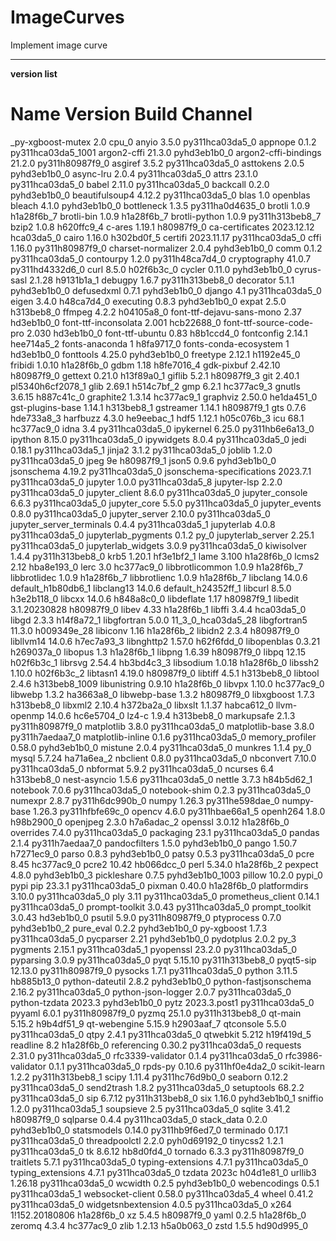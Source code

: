 # ImageCurves
Implement image curve





















-------------------------------------------------------------------
**version list**

#
# Name                    Version                   Build  Channel
_py-xgboost-mutex         2.0                       cpu_0
anyio                     3.5.0           py311hca03da5_0
appnope                   0.1.2           py311hca03da5_1001
argon2-cffi               21.3.0             pyhd3eb1b0_0
argon2-cffi-bindings      21.2.0          py311h80987f9_0
asgiref                   3.5.2           py311hca03da5_0
asttokens                 2.0.5              pyhd3eb1b0_0
async-lru                 2.0.4           py311hca03da5_0
attrs                     23.1.0          py311hca03da5_0
babel                     2.11.0          py311hca03da5_0
backcall                  0.2.0              pyhd3eb1b0_0
beautifulsoup4            4.12.2          py311hca03da5_0
blas                      1.0                    openblas
bleach                    4.1.0              pyhd3eb1b0_0
bottleneck                1.3.5           py311ha0d4635_0
brotli                    1.0.9                h1a28f6b_7
brotli-bin                1.0.9                h1a28f6b_7
brotli-python             1.0.9           py311h313beb8_7
bzip2                     1.0.8                h620ffc9_4
c-ares                    1.19.1               h80987f9_0
ca-certificates           2023.12.12           hca03da5_0
cairo                     1.16.0               h302bd0f_5
certifi                   2023.11.17      py311hca03da5_0
cffi                      1.16.0          py311h80987f9_0
charset-normalizer        2.0.4              pyhd3eb1b0_0
comm                      0.1.2           py311hca03da5_0
contourpy                 1.2.0           py311h48ca7d4_0
cryptography              41.0.7          py311hd4332d6_0
curl                      8.5.0                h02f6b3c_0
cycler                    0.11.0             pyhd3eb1b0_0
cyrus-sasl                2.1.28               h9131b1a_1
debugpy                   1.6.7           py311h313beb8_0
decorator                 5.1.1              pyhd3eb1b0_0
defusedxml                0.7.1              pyhd3eb1b0_0
django                    4.1             py311hca03da5_0
eigen                     3.4.0                h48ca7d4_0
executing                 0.8.3              pyhd3eb1b0_0
expat                     2.5.0                h313beb8_0
ffmpeg                    4.2.2                h04105a8_0
font-ttf-dejavu-sans-mono 2.37                 hd3eb1b0_0
font-ttf-inconsolata      2.001                hcb22688_0
font-ttf-source-code-pro  2.030                hd3eb1b0_0
font-ttf-ubuntu           0.83                 h8b1ccd4_0
fontconfig                2.14.1               hee714a5_2
fonts-anaconda            1                    h8fa9717_0
fonts-conda-ecosystem     1                    hd3eb1b0_0
fonttools                 4.25.0             pyhd3eb1b0_0
freetype                  2.12.1               h1192e45_0
fribidi                   1.0.10               h1a28f6b_0
gdbm                      1.18                 h8fe7016_4
gdk-pixbuf                2.42.10              h80987f9_0
gettext                   0.21.0               h13f89a0_1
giflib                    5.2.1                h80987f9_3
git                       2.40.1          pl5340h6cf2078_1
glib                      2.69.1               h514c7bf_2
gmp                       6.2.1                hc377ac9_3
gnutls                    3.6.15               h887c41c_0
graphite2                 1.3.14               hc377ac9_1
graphviz                  2.50.0               he1da451_0
gst-plugins-base          1.14.1               h313beb8_1
gstreamer                 1.14.1               h80987f9_1
gts                       0.7.6                hde733a8_3
harfbuzz                  4.3.0                he9eebac_1
hdf5                      1.12.1               h05c076b_3
icu                       68.1                 hc377ac9_0
idna                      3.4             py311hca03da5_0
ipykernel                 6.25.0          py311hb6e6a13_0
ipython                   8.15.0          py311hca03da5_0
ipywidgets                8.0.4           py311hca03da5_0
jedi                      0.18.1          py311hca03da5_1
jinja2                    3.1.2           py311hca03da5_0
joblib                    1.2.0           py311hca03da5_0
jpeg                      9e                   h80987f9_1
json5                     0.9.6              pyhd3eb1b0_0
jsonschema                4.19.2          py311hca03da5_0
jsonschema-specifications 2023.7.1        py311hca03da5_0
jupyter                   1.0.0           py311hca03da5_8
jupyter-lsp               2.2.0           py311hca03da5_0
jupyter_client            8.6.0           py311hca03da5_0
jupyter_console           6.6.3           py311hca03da5_0
jupyter_core              5.5.0           py311hca03da5_0
jupyter_events            0.8.0           py311hca03da5_0
jupyter_server            2.10.0          py311hca03da5_0
jupyter_server_terminals  0.4.4           py311hca03da5_1
jupyterlab                4.0.8           py311hca03da5_0
jupyterlab_pygments       0.1.2                      py_0
jupyterlab_server         2.25.1          py311hca03da5_0
jupyterlab_widgets        3.0.9           py311hca03da5_0
kiwisolver                1.4.4           py311h313beb8_0
krb5                      1.20.1               hf3e1bf2_1
lame                      3.100                h1a28f6b_0
lcms2                     2.12                 hba8e193_0
lerc                      3.0                  hc377ac9_0
libbrotlicommon           1.0.9                h1a28f6b_7
libbrotlidec              1.0.9                h1a28f6b_7
libbrotlienc              1.0.9                h1a28f6b_7
libclang                  14.0.6          default_h1b80db6_1
libclang13                14.0.6          default_h24352ff_1
libcurl                   8.5.0                h3e2b118_0
libcxx                    14.0.6               h848a8c0_0
libdeflate                1.17                 h80987f9_1
libedit                   3.1.20230828         h80987f9_0
libev                     4.33                 h1a28f6b_1
libffi                    3.4.4                hca03da5_0
libgd                     2.3.3                h14f8a72_1
libgfortran               5.0.0           11_3_0_hca03da5_28
libgfortran5              11.3.0              h009349e_28
libiconv                  1.16                 h1a28f6b_2
libidn2                   2.3.4                h80987f9_0
libllvm14                 14.0.6               h7ec7a93_3
libnghttp2                1.57.0               h62f6fdd_0
libopenblas               0.3.21               h269037a_0
libopus                   1.3                  h1a28f6b_1
libpng                    1.6.39               h80987f9_0
libpq                     12.15                h02f6b3c_1
librsvg                   2.54.4               hb3bd4c3_3
libsodium                 1.0.18               h1a28f6b_0
libssh2                   1.10.0               h02f6b3c_2
libtasn1                  4.19.0               h80987f9_0
libtiff                   4.5.1                h313beb8_0
libtool                   2.4.6             h313beb8_1009
libunistring              0.9.10               h1a28f6b_0
libvpx                    1.10.0               hc377ac9_0
libwebp                   1.3.2                ha3663a8_0
libwebp-base              1.3.2                h80987f9_0
libxgboost                1.7.3                h313beb8_0
libxml2                   2.10.4               h372ba2a_0
libxslt                   1.1.37               habca612_0
llvm-openmp               14.0.6               hc6e5704_0
lz4-c                     1.9.4                h313beb8_0
markupsafe                2.1.3           py311h80987f9_0
matplotlib                3.8.0           py311hca03da5_0
matplotlib-base           3.8.0           py311h7aedaa7_0
matplotlib-inline         0.1.6           py311hca03da5_0
memory_profiler           0.58.0             pyhd3eb1b0_0
mistune                   2.0.4           py311hca03da5_0
munkres                   1.1.4                      py_0
mysql                     5.7.24               ha71a6ea_2
nbclient                  0.8.0           py311hca03da5_0
nbconvert                 7.10.0          py311hca03da5_0
nbformat                  5.9.2           py311hca03da5_0
ncurses                   6.4                  h313beb8_0
nest-asyncio              1.5.6           py311hca03da5_0
nettle                    3.7.3                h84b5d62_1
notebook                  7.0.6           py311hca03da5_0
notebook-shim             0.2.3           py311hca03da5_0
numexpr                   2.8.7           py311h6dc990b_0
numpy                     1.26.3          py311he598dae_0
numpy-base                1.26.3          py311hfbfe69c_0
opencv                    4.6.0           py311hbae66a1_5
openh264                  1.8.0                h98b2900_0
openjpeg                  2.3.0                h7a6adac_2
openssl                   3.0.12               h1a28f6b_0
overrides                 7.4.0           py311hca03da5_0
packaging                 23.1            py311hca03da5_0
pandas                    2.1.4           py311h7aedaa7_0
pandocfilters             1.5.0              pyhd3eb1b0_0
pango                     1.50.7               h7271ec9_0
parso                     0.8.3              pyhd3eb1b0_0
patsy                     0.5.3           py311hca03da5_0
pcre                      8.45                 hc377ac9_0
pcre2                     10.42                hb066dcc_0
perl                      5.34.0               h1a28f6b_2
pexpect                   4.8.0              pyhd3eb1b0_3
pickleshare               0.7.5           pyhd3eb1b0_1003
pillow                    10.2.0                   pypi_0    pypi
pip                       23.3.1          py311hca03da5_0
pixman                    0.40.0               h1a28f6b_0
platformdirs              3.10.0          py311hca03da5_0
ply                       3.11            py311hca03da5_0
prometheus_client         0.14.1          py311hca03da5_0
prompt-toolkit            3.0.43          py311hca03da5_0
prompt_toolkit            3.0.43               hd3eb1b0_0
psutil                    5.9.0           py311h80987f9_0
ptyprocess                0.7.0              pyhd3eb1b0_2
pure_eval                 0.2.2              pyhd3eb1b0_0
py-xgboost                1.7.3           py311hca03da5_0
pycparser                 2.21               pyhd3eb1b0_0
pydotplus                 2.0.2                      py_3
pygments                  2.15.1          py311hca03da5_1
pyopenssl                 23.2.0          py311hca03da5_0
pyparsing                 3.0.9           py311hca03da5_0
pyqt                      5.15.10         py311h313beb8_0
pyqt5-sip                 12.13.0         py311h80987f9_0
pysocks                   1.7.1           py311hca03da5_0
python                    3.11.5               hb885b13_0
python-dateutil           2.8.2              pyhd3eb1b0_0
python-fastjsonschema     2.16.2          py311hca03da5_0
python-json-logger        2.0.7           py311hca03da5_0
python-tzdata             2023.3             pyhd3eb1b0_0
pytz                      2023.3.post1    py311hca03da5_0
pyyaml                    6.0.1           py311h80987f9_0
pyzmq                     25.1.0          py311h313beb8_0
qt-main                   5.15.2               h9b4df51_9
qt-webengine              5.15.9               h2903aaf_7
qtconsole                 5.5.0           py311hca03da5_0
qtpy                      2.4.1           py311hca03da5_0
qtwebkit                  5.212                h19f419d_5
readline                  8.2                  h1a28f6b_0
referencing               0.30.2          py311hca03da5_0
requests                  2.31.0          py311hca03da5_0
rfc3339-validator         0.1.4           py311hca03da5_0
rfc3986-validator         0.1.1           py311hca03da5_0
rpds-py                   0.10.6          py311hf0e4da2_0
scikit-learn              1.2.2           py311h313beb8_1
scipy                     1.11.4          py311hc76d9b0_0
seaborn                   0.12.2          py311hca03da5_0
send2trash                1.8.2           py311hca03da5_0
setuptools                68.2.2          py311hca03da5_0
sip                       6.7.12          py311h313beb8_0
six                       1.16.0             pyhd3eb1b0_1
sniffio                   1.2.0           py311hca03da5_1
soupsieve                 2.5             py311hca03da5_0
sqlite                    3.41.2               h80987f9_0
sqlparse                  0.4.4           py311hca03da5_0
stack_data                0.2.0              pyhd3eb1b0_0
statsmodels               0.14.0          py311hb9f6ed7_0
terminado                 0.17.1          py311hca03da5_0
threadpoolctl             2.2.0              pyh0d69192_0
tinycss2                  1.2.1           py311hca03da5_0
tk                        8.6.12               hb8d0fd4_0
tornado                   6.3.3           py311h80987f9_0
traitlets                 5.7.1           py311hca03da5_0
typing-extensions         4.7.1           py311hca03da5_0
typing_extensions         4.7.1           py311hca03da5_0
tzdata                    2023c                h04d1e81_0
urllib3                   1.26.18         py311hca03da5_0
wcwidth                   0.2.5              pyhd3eb1b0_0
webencodings              0.5.1           py311hca03da5_1
websocket-client          0.58.0          py311hca03da5_4
wheel                     0.41.2          py311hca03da5_0
widgetsnbextension        4.0.5           py311hca03da5_0
x264                      1!152.20180806       h1a28f6b_0
xz                        5.4.5                h80987f9_0
yaml                      0.2.5                h1a28f6b_0
zeromq                    4.3.4                hc377ac9_0
zlib                      1.2.13               h5a0b063_0
zstd                      1.5.5                hd90d995_0
